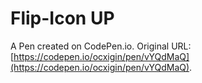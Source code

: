 # Flip-Icon UP

A Pen created on CodePen.io. Original URL: [https://codepen.io/ocxigin/pen/vYQdMaQ](https://codepen.io/ocxigin/pen/vYQdMaQ).

